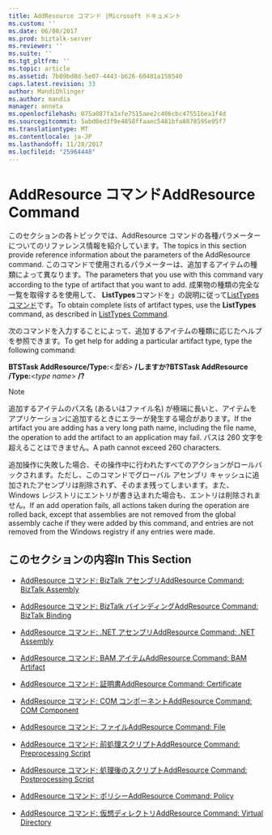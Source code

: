 ```yaml
---
title: AddResource コマンド |Microsoft ドキュメント
ms.custom: ''
ms.date: 06/08/2017
ms.prod: biztalk-server
ms.reviewer: ''
ms.suite: ''
ms.tgt_pltfrm: ''
ms.topic: article
ms.assetid: 7b09bd8d-5e07-4443-b626-60401a158540
caps.latest.revision: 33
author: MandiOhlinger
ms.author: mandia
manager: anneta
ms.openlocfilehash: 875a087fa3afe7515aee2c406cbc47551bea1f4d
ms.sourcegitcommit: 5abd0ed3f9e4858ffaaec5481bfa8878595e95f7
ms.translationtype: MT
ms.contentlocale: ja-JP
ms.lasthandoff: 11/28/2017
ms.locfileid: "25964448"
---
```

# <a name="addresource-command"></a><span data-ttu-id="8df8b-102">AddResource コマンド</span><span class="sxs-lookup"><span data-stu-id="8df8b-102">AddResource Command</span></span>
<span data-ttu-id="8df8b-103">このセクションの各トピックでは、AddResource コマンドの各種パラメーターについてのリファレンス情報を紹介しています。</span><span class="sxs-lookup"><span data-stu-id="8df8b-103">The topics in this section provide reference information about the parameters of the AddResource command.</span></span> <span data-ttu-id="8df8b-104">このコマンドで使用されるパラメーターは、追加するアイテムの種類によって異なります。</span><span class="sxs-lookup"><span data-stu-id="8df8b-104">The parameters that you use with this command vary according to the type of artifact that you want to add.</span></span> <span data-ttu-id="8df8b-105">成果物の種類の完全な一覧を取得するを使用して、 **ListTypes**コマンドを」の説明に従って[ListTypes コマンド](../core/listtypes-command.md)です。</span><span class="sxs-lookup"><span data-stu-id="8df8b-105">To obtain complete lists of artifact types, use the **ListTypes** command, as described in [ListTypes Command](../core/listtypes-command.md).</span></span>  
  
 <span data-ttu-id="8df8b-106">次のコマンドを入力することによって、追加するアイテムの種類に応じたヘルプを参照できます。</span><span class="sxs-lookup"><span data-stu-id="8df8b-106">To get help for adding a particular artifact type, type the following command:</span></span>  
  
 <span data-ttu-id="8df8b-107">**BTSTask AddResource/Type:**\<*型名*\> **/しますか?**</span><span class="sxs-lookup"><span data-stu-id="8df8b-107">**BTSTask AddResource /Type:**\<*type name*\> **/?**</span></span>  
  
> [!NOTE]
>  <span data-ttu-id="8df8b-108">追加するアイテムのパス名 (あるいはファイル名) が極端に長いと、アイテムをアプリケーションに追加するときにエラーが発生する場合があります。</span><span class="sxs-lookup"><span data-stu-id="8df8b-108">If the artifact you are adding has a very long path name, including the file name, the operation to add the artifact to an application may fail.</span></span> <span data-ttu-id="8df8b-109">パスは 260 文字を超えることはできません。</span><span class="sxs-lookup"><span data-stu-id="8df8b-109">A path cannot exceed 260 characters.</span></span>  
>   
>  <span data-ttu-id="8df8b-110">追加操作に失敗した場合、その操作中に行われたすべてのアクションがロールバックされます。ただし、このコマンドでグローバル アセンブリ キャッシュに追加されたアセンブリは削除されず、そのまま残ってしまいます。また、Windows レジストリにエントリが書き込まれた場合も、エントリは削除されません。</span><span class="sxs-lookup"><span data-stu-id="8df8b-110">If an add operation fails, all actions taken during the operation are rolled back, except that assemblies are not removed from the global assembly cache if they were added by this command, and entries are not removed from the Windows registry if any entries were made.</span></span>  
  
## <a name="in-this-section"></a><span data-ttu-id="8df8b-111">このセクションの内容</span><span class="sxs-lookup"><span data-stu-id="8df8b-111">In This Section</span></span>  
  
-   [<span data-ttu-id="8df8b-112">AddResource コマンド: BizTalk アセンブリ</span><span class="sxs-lookup"><span data-stu-id="8df8b-112">AddResource Command: BizTalk Assembly</span></span>](../core/addresource-command-biztalk-assembly.md)  
  
-   [<span data-ttu-id="8df8b-113">AddResource コマンド: BizTalk バインディング</span><span class="sxs-lookup"><span data-stu-id="8df8b-113">AddResource Command: BizTalk Binding</span></span>](../core/addresource-command-biztalk-binding.md)  
  
-   [<span data-ttu-id="8df8b-114">AddResource コマンド: .NET アセンブリ</span><span class="sxs-lookup"><span data-stu-id="8df8b-114">AddResource Command: .NET Assembly</span></span>](../core/addresource-command-net-assembly.md)  
  
-   [<span data-ttu-id="8df8b-115">AddResource コマンド: BAM アイテム</span><span class="sxs-lookup"><span data-stu-id="8df8b-115">AddResource Command: BAM Artifact</span></span>](../core/addresource-command-bam-artifact.md)  
  
-   [<span data-ttu-id="8df8b-116">AddResource コマンド: 証明書</span><span class="sxs-lookup"><span data-stu-id="8df8b-116">AddResource Command: Certificate</span></span>](../core/addresource-command-certificate.md)  
  
-   [<span data-ttu-id="8df8b-117">AddResource コマンド: COM コンポーネント</span><span class="sxs-lookup"><span data-stu-id="8df8b-117">AddResource Command: COM Component</span></span>](../core/addresource-command-com-component.md)  
  
-   [<span data-ttu-id="8df8b-118">AddResource コマンド: ファイル</span><span class="sxs-lookup"><span data-stu-id="8df8b-118">AddResource Command: File</span></span>](../core/addresource-command-file.md)  
  
-   [<span data-ttu-id="8df8b-119">AddResource コマンド: 前処理スクリプト</span><span class="sxs-lookup"><span data-stu-id="8df8b-119">AddResource Command: Preprocessing Script</span></span>](../core/addresource-command-preprocessing-script.md)  
  
-   [<span data-ttu-id="8df8b-120">AddResource コマンド: 処理後のスクリプト</span><span class="sxs-lookup"><span data-stu-id="8df8b-120">AddResource Command: Postprocessing Script</span></span>](../core/addresource-command-postprocessing-script.md)  
  
-   [<span data-ttu-id="8df8b-121">AddResource コマンド: ポリシー</span><span class="sxs-lookup"><span data-stu-id="8df8b-121">AddResource Command: Policy</span></span>](../core/addresource-command-policy.md)  
  
-   [<span data-ttu-id="8df8b-122">AddResource コマンド: 仮想ディレクトリ</span><span class="sxs-lookup"><span data-stu-id="8df8b-122">AddResource Command: Virtual Directory</span></span>](../core/addresource-command-virtual-directory.md)
